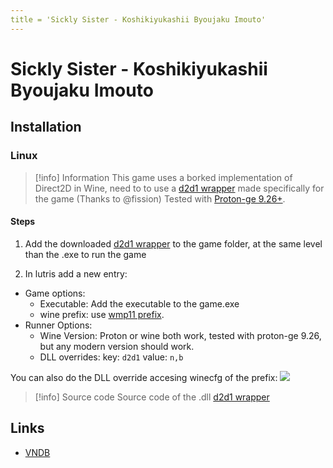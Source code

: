 ```yaml
---
title = 'Sickly Sister - Koshikiyukashii Byoujaku Imouto'
---
```


# Sickly Sister - Koshikiyukashii Byoujaku Imouto
## Installation

### Linux

> [!info] Information
> This game uses a borked implementation of Direct2D in Wine, need to to use a [d2d1 wrapper](https://github.com/b-fission/vn_winestuff/raw/refs/heads/main/custom-fixes/krkr-d2d1/d2d1.dll) made specifically for the game (Thanks to @fission)
> Tested with [Proton-ge 9.26+](/linux/adding-wine-versions).


#### Steps

1. Add the downloaded [d2d1 wrapper](https://github.com/b-fission/vn_winestuff/raw/refs/heads/main/custom-fixes/krkr-d2d1/d2d1.dll) to the game folder, at the same level than the .exe to run the game

2. In lutris add a new entry:

* Game options:
    - Executable: Add the executable to the game.exe
    - wine prefix: use [wmp11 prefix](../linux/wineprefixes.md).
* Runner Options:
    - Wine Version: Proton or wine both work, tested with proton-ge 9.26, but any modern version should work.
    - DLL overrides: key: `d2d1` value: `n,b`


You can also do the DLL override accesing winecfg of the prefix:
![](https://github.com/b-fission/vn_winestuff/blob/main/custom-fixes/krkr-d2d1/wine_override.png?raw=true)

> [!info] Source code
> Source code of the .dll [d2d1 wrapper](/dlls/d2d1_mini-v2.zip)

## Links

* [VNDB](https://vndb.org/v48724)
